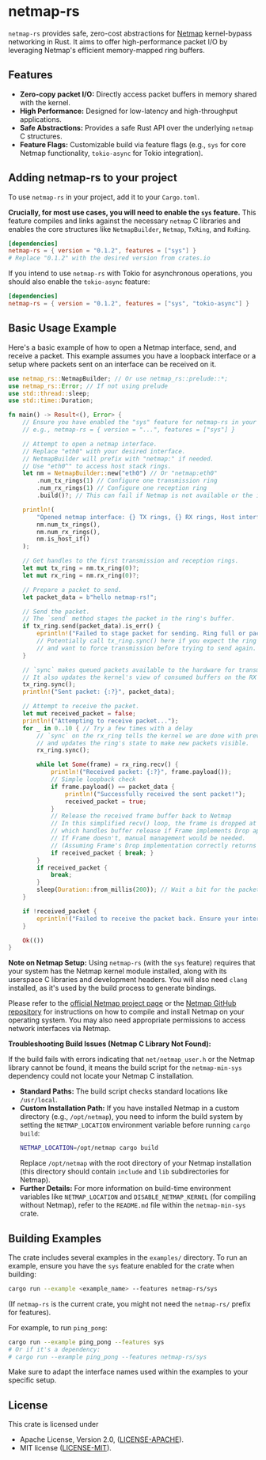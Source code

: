 # netmap-rs

`netmap-rs` provides safe, zero-cost abstractions for [Netmap](http://info.iet.unipi.it/~luigi/netmap/) kernel-bypass networking in Rust. It aims to offer high-performance packet I/O by leveraging Netmap's efficient memory-mapped ring buffers.

## Features

*   **Zero-copy packet I/O:** Directly access packet buffers in memory shared with the kernel.
*   **High Performance:** Designed for low-latency and high-throughput applications.
*   **Safe Abstractions:** Provides a safe Rust API over the underlying `netmap` C structures.
*   **Feature Flags:** Customizable build via feature flags (e.g., `sys` for core Netmap functionality, `tokio-async` for Tokio integration).

## Adding netmap-rs to your project

To use `netmap-rs` in your project, add it to your `Cargo.toml`.

**Crucially, for most use cases, you will need to enable the `sys` feature.** This feature compiles and links against the necessary `netmap` C libraries and enables the core structures like `NetmapBuilder`, `Netmap`, `TxRing`, and `RxRing`.

```toml
[dependencies]
netmap-rs = { version = "0.1.2", features = ["sys"] }
# Replace "0.1.2" with the desired version from crates.io
```

If you intend to use `netmap-rs` with Tokio for asynchronous operations, you should also enable the `tokio-async` feature:

```toml
[dependencies]
netmap-rs = { version = "0.1.2", features = ["sys", "tokio-async"] }
```

## Basic Usage Example

Here's a basic example of how to open a Netmap interface, send, and receive a packet. This example assumes you have a loopback interface or a setup where packets sent on an interface can be received on it.

```rust
use netmap_rs::NetmapBuilder; // Or use netmap_rs::prelude::*;
use netmap_rs::Error; // If not using prelude
use std::thread::sleep;
use std::time::Duration;

fn main() -> Result<(), Error> {
    // Ensure you have enabled the "sys" feature for netmap-rs in your Cargo.toml
    // e.g., netmap-rs = { version = "...", features = ["sys"] }

    // Attempt to open a netmap interface.
    // Replace "eth0" with your desired interface.
    // NetmapBuilder will prefix with "netmap:" if needed.
    // Use "eth0^" to access host stack rings.
    let nm = NetmapBuilder::new("eth0") // Or "netmap:eth0"
        .num_tx_rings(1) // Configure one transmission ring
        .num_rx_rings(1) // Configure one reception ring
        .build()?; // This can fail if Netmap is not available or the interface doesn't exist.

    println!(
        "Opened netmap interface: {} TX rings, {} RX rings, Host interface: {}",
        nm.num_tx_rings(),
        nm.num_rx_rings(),
        nm.is_host_if()
    );

    // Get handles to the first transmission and reception rings.
    let mut tx_ring = nm.tx_ring(0)?;
    let mut rx_ring = nm.rx_ring(0)?;

    // Prepare a packet to send.
    let packet_data = b"hello netmap-rs!";

    // Send the packet.
    // The `send` method stages the packet in the ring's buffer.
    if tx_ring.send(packet_data).is_err() {
        eprintln!("Failed to stage packet for sending. Ring full or packet too large?");
        // Potentially call tx_ring.sync() here if you expect the ring to be full
        // and want to force transmission before trying to send again.
    }

    // `sync` makes queued packets available to the hardware for transmission.
    // It also updates the kernel's view of consumed buffers on the RX side.
    tx_ring.sync();
    println!("Sent packet: {:?}", packet_data);

    // Attempt to receive the packet.
    let mut received_packet = false;
    println!("Attempting to receive packet...");
    for _ in 0..10 { // Try a few times with a delay
        // `sync` on the rx_ring tells the kernel we are done with previously received packets
        // and updates the ring's state to make new packets visible.
        rx_ring.sync();

        while let Some(frame) = rx_ring.recv() {
            println!("Received packet: {:?}", frame.payload());
            // Simple loopback check
            if frame.payload() == packet_data {
                println!("Successfully received the sent packet!");
                received_packet = true;
            }
            // Release the received frame buffer back to Netmap
            // In this simplified recv() loop, the frame is dropped at the end of scope,
            // which handles buffer release if Frame implements Drop appropriately.
            // If Frame doesn't, manual management would be needed.
            // (Assuming Frame's Drop implementation correctly returns the buffer to the ring)
            if received_packet { break; }
        }
        if received_packet {
            break;
        }
        sleep(Duration::from_millis(200)); // Wait a bit for the packet to arrive/loopback
    }

    if !received_packet {
        eprintln!("Failed to receive the packet back. Ensure your interface is configured for loopback or testing appropriately.");
    }

    Ok(())
}
```

**Note on Netmap Setup:**
Using `netmap-rs` (with the `sys` feature) requires that your system has the Netmap kernel module installed, along with its userspace C libraries and development headers. You will also need `clang` installed, as it's used by the build process to generate bindings.

Please refer to the [official Netmap project page](http://info.iet.unipi.it/~luigi/netmap/) or the [Netmap GitHub repository](https://github.com/netmap/netmap) for instructions on how to compile and install Netmap on your operating system. You may also need appropriate permissions to access network interfaces via Netmap.

**Troubleshooting Build Issues (Netmap C Library Not Found):**

If the build fails with errors indicating that `net/netmap_user.h` or the Netmap library cannot be found, it means the build script for the `netmap-min-sys` dependency could not locate your Netmap C installation.

*   **Standard Paths:** The build script checks standard locations like `/usr/local`.
*   **Custom Installation Path:** If you have installed Netmap in a custom directory (e.g., `/opt/netmap`), you need to inform the build system by setting the `NETMAP_LOCATION` environment variable before running `cargo build`:
    ```bash
    NETMAP_LOCATION=/opt/netmap cargo build
    ```
    Replace `/opt/netmap` with the root directory of your Netmap installation (this directory should contain `include` and `lib` subdirectories for Netmap).
*   **Further Details:** For more information on build-time environment variables like `NETMAP_LOCATION` and `DISABLE_NETMAP_KERNEL` (for compiling without Netmap), refer to the `README.md` file within the `netmap-min-sys` crate.

## Building Examples

The crate includes several examples in the `examples/` directory. To run an example, ensure you have the `sys` feature enabled for the crate when building:

```bash
cargo run --example <example_name> --features netmap-rs/sys
```
(If `netmap-rs` is the current crate, you might not need the `netmap-rs/` prefix for features).

For example, to run `ping_pong`:
```bash
cargo run --example ping_pong --features sys
# Or if it's a dependency:
# cargo run --example ping_pong --features netmap-rs/sys
```
Make sure to adapt the interface names used within the examples to your specific setup.

## License

This crate is licensed under
*   Apache License, Version 2.0, ([LICENSE-APACHE](LICENSE-APACHE)).
*   MIT license ([LICENSE-MIT](LICENSE-MIT)).
